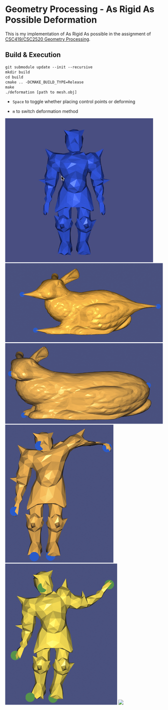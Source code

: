 # Geometry Processing - As Rigid As Possible Deformation

This is my implementation of As Rigid As possible in the assignment of [CSC419/CSC2520 Geometry Processing](https://github.com/alecjacobson/geometry-processing-csc2520/).

## Build & Execution
```
git submodule update --init --recursive
mkdir build
cd build
cmake .. -DCMAKE_BUILD_TYPE=Release
make 
./deformation [path to mesh.obj]
```

- `Space` to toggle whether placing control points or deforming

- `m` to switch deformation method

![](images/knight-deformation.gif)
![](images/bunny-harmonic.gif)
![](images/bunny-biharmonic.gif)
![](images/knight-biharmonic-large-rotation.gif)
![](images/knight-arap-large-rotation.gif)
![](images/knight-arap-high-vs-low-resolution.gif)
